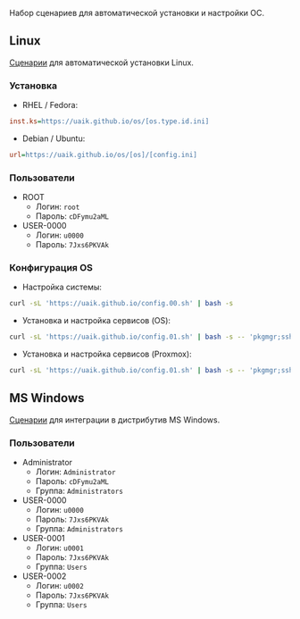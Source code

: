 Набор сценариев для автоматической установки и настройки ОС.

## Linux

[Сценарии](https://github.com/uaik/uaik.github.io/tree/main/docs/os) для автоматической установки Linux.

### Установка

- RHEL / Fedora:

```ini
inst.ks=https://uaik.github.io/os/[os.type.id.ini]
```

- Debian / Ubuntu:

```ini
url=https://uaik.github.io/os/[os]/[config.ini]
```

### Пользователи

- ROOT
  - Логин: `root`
  - Пароль: `cDFymu2aML`
- USER-0000
  - Логин: `u0000`
  - Пароль: `7Jxs6PKVAk`

### Конфигурация OS

- Настройка системы:

```bash
curl -sL 'https://uaik.github.io/config.00.sh' | bash -s
```

- Установка и настройка сервисов (OS):

```bash
curl -sL 'https://uaik.github.io/config.01.sh' | bash -s -- 'pkgmgr;ssh;nft;tmux;sysctl;systemd'
```

- Установка и настройка сервисов (Proxmox):

```bash
curl -sL 'https://uaik.github.io/config.01.sh' | bash -s -- 'pkgmgr;ssh;tmux'
```

## MS Windows

[Сценарии](https://github.com/uaik/uaik.github.io/tree/main/docs/os/windows) для интеграции в дистрибутив MS Windows.

### Пользователи

- Administrator
  - Логин: `Administrator`
  - Пароль: `cDFymu2aML`
  - Группа: `Administrators`
- USER-0000
  - Логин: `u0000`
  - Пароль: `7Jxs6PKVAk`
  - Группа: `Administrators`
- USER-0001
  - Логин: `u0001`
  - Пароль: `7Jxs6PKVAk`
  - Группа: `Users`
- USER-0002
  - Логин: `u0002`
  - Пароль: `7Jxs6PKVAk`
  - Группа: `Users`
